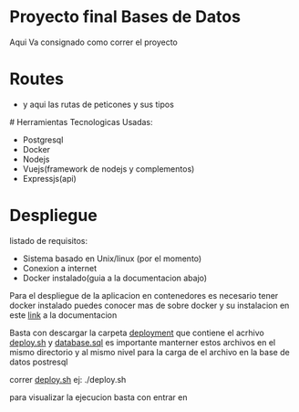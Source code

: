# Proyecto final Bases de Datos
Aqui Va consignado como correr el proyecto

# Routes
<ul><li>  y aqui las rutas de peticones y sus tipos </li></ul>
# Herramientas Tecnologicas Usadas:
<ul> 
  <li> Postgresql</li>
  <li> Docker</li>
  <li> Nodejs</li>
  <li> Vuejs(framework de nodejs y complementos)</li>
  <li> Expressjs(api)</li>
</ul>

# Despliegue
listado de requisitos:
  <ul>
  <li> Sistema basado en Unix/linux (por el momento)</li>
  <li>Conexion a internet</li>
  <li>Docker instalado(guia a la documentacion abajo)</li>
  </ul>
  <p>
 Para el despliegue de la aplicacion en contenedores es necesario tener docker instalado
 puedes conocer mas de sobre docker y su instalacion en este <a href="https://docs.docker.com/get-started/">link</a> a la documentacion </p>
<p>Basta con descargar la carpeta <a href="https://github.com/CamiloSanchez0312/DB/tree/master/deployment">deployment</a> que contiene el acrhivo <a href="https://github.com/CamiloSanchez0312/DB/blob/master/deployment/deploy.sh">deploy.sh</a> y <a href="https://github.com/CamiloSanchez0312/DB/blob/master/deployment/database.sql">database.sql</a> es importante manterner estos archivos en el mismo directorio y al mismo nivel para la carga de el archivo en la base de datos postresql</p>
<p>correr <a href="https://github.com/CamiloSanchez0312/DB/blob/master/deployment/deploy.sh">deploy.sh</a> ej: ./deploy.sh <p> <p>para visualizar la ejecucion basta con entrar en <a href="http://localhost:8080"></a><p>
